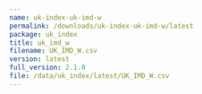 ```yaml
---
name: uk-index-uk-imd-w
permalink: /downloads/uk-index-uk-imd-w/latest
package: uk_index
title: uk_imd_w
filename: UK_IMD_W.csv
version: latest
full_version: 2.1.0
file: /data/uk_index/latest/UK_IMD_W.csv
---
```

